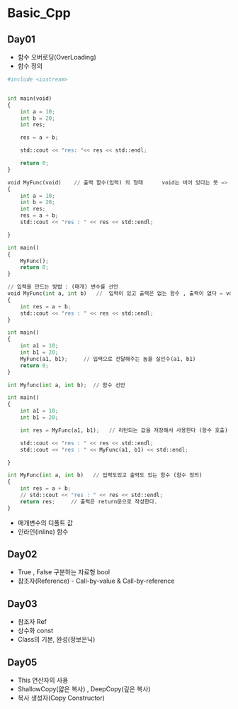 # Basic_Cpp

## Day01
  - 함수 오버로딩(OverLoading)
  - 함수 정의
```python
#include <iostream>


int main(void)
{
	int a = 10;
	int b = 20;
	int res;

	res = a + b;

	std::cout << "res: "<< res << std::endl;

	return 0;
}

void MyFunc(void)    // 출력 함수(입력) 의 형태		void는 비어 있다는 뜻 => 입, 출력 모두 비어있음
{
	int a = 10;
	int b = 20;
	int res;
	res = a + b;
	std::cout << "res : " << res << std::endl;

}

int main()
{
	MyFunc();
	return 0;
}

// 입력을 만드는 방법 : (매개) 변수를 선언
void MyFunc(int a, int b)	//  입력이 있고 출력은 없는 함수 , 출력이 없다 = void
{
	int res = a + b;
	std::cout << "res : " << res << std::endl;
}

int main()
{
	int a1 = 10;
	int b1 = 20;
	MyFunc(a1, b1);		// 입력으로 전달해주는 놈을 실인수(a1, b1)
	return 0;
}

int Myfunc(int a, int b);  // 함수 선언

int main()
{
	int a1 = 10;
	int b1 = 20;

	int res = MyFunc(a1, b1);	// 리턴되는 값을 저장해서 사용한다 (함수 호출)

	std::cout << "res : " << res << std::endl;
	std::cout << "res : " << MyFunc(a1, b1) << std::endl;

}

int MyFunc(int a, int b)   // 입력도있고 출력도 있는 함수 (함수 정의)
{
	int res = a + b;
	// std::cout << "res : " << res << std::endl;
	return res;		// 출력은 return문으로 작성한다.
}

```
  
  
  - 매개변수의 디폴트 값
  - 인라인(inline) 함수
  
  
## Day02
   - True , False 구분하는 자료형 bool
   - 참조자(Reference)
   	- Call-by-value & Call-by-reference
	
## Day03
   - 참조자 Ref
   - 상수화 const
   - Class의 기본, 완성(정보은닉)

## Day05
   - This 연산자의 사용
   - ShallowCopy(얇은 복사) , DeepCopy(깊은 복사)
   - 복사 생성자(Copy Constructor)






